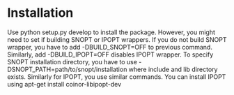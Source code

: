 # Installation

Use python setup.py develop to install the package.
However, you might need to set if building SNOPT or IPOPT wrappers.
If you do not build SNOPT wrapper, you have to add -DBUILD_SNOPT=OFF to previous command.
Similarly, add -DBUILD_IPOPT=OFF disables IPOPT wrapper.
To specify SNOPT installation directory, you have to use -DSNOPT_PATH=path/to/snopt/installation where include and lib directory exists.
Similarly for IPOPT, you use similar commands.
You can install IPOPT using apt-get install coinor-libipopt-dev
